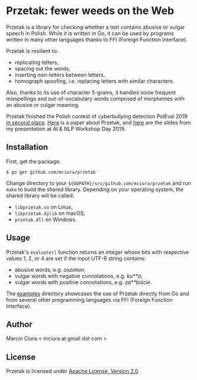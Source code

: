 # Przetak: fewer weeds on the Web

Przetak is a library for checking whether a text contains
abusive or vulgar speech in Polish. While it is written in Go,
it can be used by programs written in many other languages
thanks to FFI (Foreign Function Interface).

Przetak is resilient to:

* replicating letters,
* spacing out the words,
* inserting non-letters between letters,
* homograph spoofing, i.e. replacing letters with similar characters.

Also, thanks to its use of character 5-grams, it handles some
frequent misspellings and out-of-vocabulary words composed of
morphemes with an abusive or vulgar meaning.

Przetak finished the Polish contest of cyberbullying detection
PolEval 2019 [in second place](http://poleval.pl/index.php/results/).
[Here](http://poleval.pl/files/poleval2019.pdf#page=127) is
a paper about Przetak, and [here](http://poleval.pl/files/2019/15.pdf)
are the slides from my presentation at AI & NLP Workshop Day 2019.

## Installation

First, get the package:

```
$ go get github.com/mciura/przetak
```

Change directory to your `${GOPATH}/src/github.com/mciura/przetak`
and run `make` to build the shared library. Depending on your
operating system, the shared library will be called:

* `libprzetak.so` on Linux,
* `libprzetak.dylib` on macOS,
* `przetak.dll` on Windows.

## Usage

Przetak's `evaluate()` function returns an integer whose
bits with respective values 1, 2, or 4 are set if the input
UTF-8 string contains:

* abusive words, e.g. _oszołom_,
* vulgar words with negative connotations, e.g. _ku**a_,
* vulgar words with positive connotations, e.g. _za**biście_.

The [examples](examples)
directory showcases the use of Przetak directly from Go
and from several other programming languages via FFI
(Foreign Function Interface).

## Author

Marcin Ciura < mciura at gmail dot com >

## License

Przetak is licensed under
[Apache License, Version 2.0](LICENSE).
